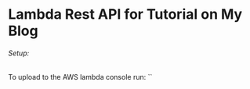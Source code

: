 # Lambda Rest API for Tutorial on My Blog
###### Setup:
To upload to the AWS lambda console run:
``
